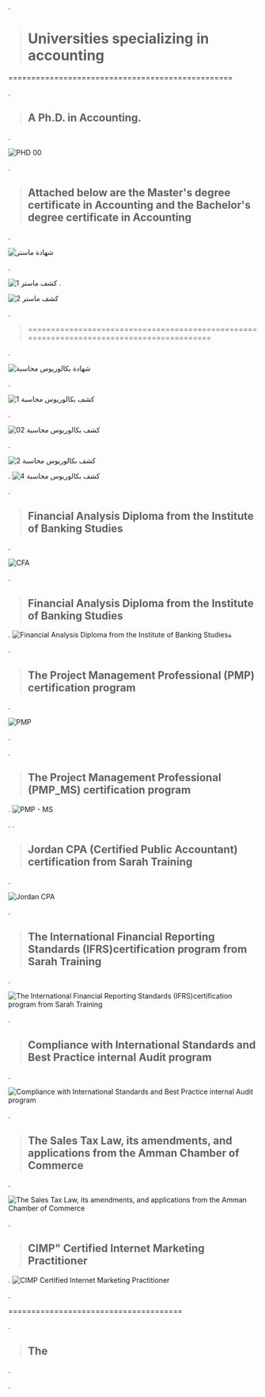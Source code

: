 
.


> # Universities specializing in accounting


=================================================

.

> ##  A Ph.D. in Accounting.

.

![PHD 00](https://github.com/nancyalaswad90/nancyalaswad90/assets/36210723/7e9ffe67-70bd-455b-ab42-7ef5eb8892f6)


.


> ## Attached below are the Master's degree certificate in Accounting and the Bachelor's degree certificate in Accounting


.

![شهادة ماستر](https://github.com/nancyalaswad90/nancyalaswad90/assets/36210723/d4ee0546-89ab-40b3-b2fc-f8ef6eb092f5)

.

![كشف ماستر 1](https://github.com/nancyalaswad90/nancyalaswad90/assets/36210723/92cfe966-576f-461e-8747-48067bc4c4cf)
.

![كشف ماستر 2](https://github.com/nancyalaswad90/nancyalaswad90/assets/36210723/db00157b-345f-4d28-8a4a-8d9206dfea65)

.

> ==========================================================================================


.

![شهادة بكالوريوس محاسبة](https://github.com/nancyalaswad90/nancyalaswad90/assets/36210723/34c2579e-42b2-4f16-881d-fff1dd9efa19)


.

![كشف بكالوريوس محاسبة 1](https://github.com/nancyalaswad90/nancyalaswad90/assets/36210723/fac20021-fed0-4593-a2c6-947e68ddcc52)

.


![كشف بكالوريوس محاسبة 02](https://github.com/nancyalaswad90/nancyalaswad90/assets/36210723/ec4006d4-7d77-4fdf-9c5b-591d7f271725)


.


![كشف بكالوريوس محاسبة 2](https://github.com/nancyalaswad90/nancyalaswad90/assets/36210723/70326f73-97e5-40f8-a153-c2c9fea69744)


.
![كشف بكالوريوس محاسبة 4](https://github.com/nancyalaswad90/nancyalaswad90/assets/36210723/3bb2af13-fa60-42cf-8998-1cb5b47f3ab7)






.

> ## Financial Analysis Diploma from the Institute of Banking Studies

.

![CFA](https://github.com/nancyalaswad90/nancyalaswad90/assets/36210723/62fb8b70-750c-4b43-8b48-26743ffcae67)


.

> ## Financial Analysis Diploma from the Institute of Banking Studies

.
![Financial Analysis Diploma from the Institute of Banking Studiesة](https://github.com/nancyalaswad90/nancyalaswad90/assets/36210723/db27c398-2a00-4303-87a5-9426bd4ae5ce)



.

> ## The Project Management Professional (PMP) certification program 

.


![PMP](https://github.com/nancyalaswad90/nancyalaswad90/assets/36210723/a76b62e8-502e-4b1f-adf5-f6d920d15577)


.




.

> ## The Project Management Professional (PMP_MS) certification program 

.
![PMP - MS](https://github.com/nancyalaswad90/nancyalaswad90/assets/36210723/19ab2831-5039-4675-897c-a7f9b5dca02b)



.
.

> ## Jordan CPA (Certified Public Accountant) certification from Sarah Training 

.


![Jordan CPA](https://github.com/nancyalaswad90/nancyalaswad90/assets/36210723/4e48f9f7-42de-471f-87ea-0fe7caf40a36)


.

> ## The International Financial Reporting Standards (IFRS)certification program from Sarah Training 

.

![The International Financial Reporting Standards (IFRS)certification program from Sarah Training](https://github.com/nancyalaswad90/nancyalaswad90/assets/36210723/491438ac-51ee-4ca9-bd8f-8219a07f76f6)


.



> ## Compliance with International Standards and Best Practice internal Audit program 

.


![Compliance with International Standards and Best Practice internal Audit program  ](https://github.com/nancyalaswad90/nancyalaswad90/assets/36210723/3e74e257-822b-47d0-bf63-e79e6706d7ff)


.

> ## The Sales Tax Law, its amendments, and applications from the Amman Chamber of Commerce

.




![The Sales Tax Law, its amendments, and applications from the Amman Chamber of Commerce](https://github.com/nancyalaswad90/nancyalaswad90/assets/36210723/16b3ab74-19c4-41c0-be72-10ed14e7be90)



.

> ## CIMP"  Certified Internet Marketing Practitioner 

.
![CIMP  Certified Internet Marketing Practitioner](https://github.com/nancyalaswad90/nancyalaswad90/assets/36210723/91d2efee-f991-4e32-bbbb-d6e8c7ef91a0)



.


======================================

.

> ## The

.



.

